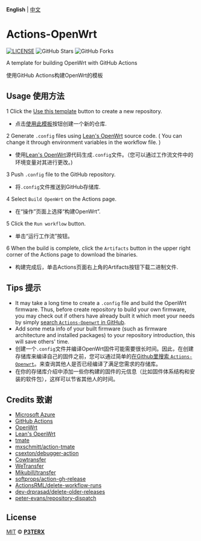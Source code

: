 **English** | [中文](https://p3terx.com/archives/build-openwrt-with-github-actions.html)

# Actions-OpenWrt

[![LICENSE](https://img.shields.io/github/license/mashape/apistatus.svg?style=flat-square&label=LICENSE)](https://github.com/P3TERX/Actions-OpenWrt/blob/master/LICENSE)
![GitHub Stars](https://img.shields.io/github/stars/P3TERX/Actions-OpenWrt.svg?style=flat-square&label=Stars&logo=github)
![GitHub Forks](https://img.shields.io/github/forks/P3TERX/Actions-OpenWrt.svg?style=flat-square&label=Forks&logo=github)

A template for building OpenWrt with GitHub Actions

使用GitHub Actions构建OpenWrt的模板

## Usage 使用方法

1 Click the [Use this template](https://github.com/P3TERX/Actions-OpenWrt/generate) button to create a new repository.
- 点击[使用此模板](https://github.com/P3TERX/Actions-OpenWrt/generate)按钮创建一个新的仓库.
  
2 Generate `.config` files using [Lean's OpenWrt](https://github.com/coolsnowwolf/lede) source code. ( You can change it through environment variables in the workflow file. )
- 使用[Lean's OpenWrt](https://github.com/coolsnowwolf/lede)源代码生成`.config`文件。（您可以通过工作流文件中的环境变量对其进行更改。)
  
3 Push `.config` file to the GitHub repository.
- 将`.config`文件推送到GitHub存储库.
  
4 Select `Build OpenWrt` on the Actions page.
- 在“操作”页面上选择“构建OpenWrt”.
  
5 Click the `Run workflow` button.
- 单击“运行工作流”按钮。
  
6 When the build is complete, click the `Artifacts` button in the upper right corner of the Actions page to download the binaries.
- 构建完成后，单击Actions页面右上角的Artifacts按钮下载二进制文件.
  
## Tips 提示

- It may take a long time to create a `.config` file and build the OpenWrt firmware. Thus, before create repository to build your own firmware, you may check out if others have already built it which meet your needs by simply [search `Actions-Openwrt` in GitHub](https://github.com/search?q=Actions-openwrt).
- Add some meta info of your built firmware (such as firmware architecture and installed packages) to your repository introduction, this will save others' time.
- 创建一个`.config`文件并编译OpenWrt固件可能需要很长时间。因此，在创建存储库来编译自己的固件之前，您可以通过简单的[在Github里搜索 `Actions-Openwrt`](https://github.com/search?q=Actions-openwrt)。来查询其他人是否已经编译了满足您需求的存储库。
- 在你的存储库介绍中添加一些你构建的固件的元信息（比如固件体系结构和安装的软件包），这样可以节省其他人的时间。

## Credits 致谢

- [Microsoft Azure](https://azure.microsoft.com)
- [GitHub Actions](https://github.com/features/actions)
- [OpenWrt](https://github.com/openwrt/openwrt)
- [Lean's OpenWrt](https://github.com/coolsnowwolf/lede)
- [tmate](https://github.com/tmate-io/tmate)
- [mxschmitt/action-tmate](https://github.com/mxschmitt/action-tmate)
- [csexton/debugger-action](https://github.com/csexton/debugger-action)
- [Cowtransfer](https://cowtransfer.com)
- [WeTransfer](https://wetransfer.com/)
- [Mikubill/transfer](https://github.com/Mikubill/transfer)
- [softprops/action-gh-release](https://github.com/softprops/action-gh-release)
- [ActionsRML/delete-workflow-runs](https://github.com/ActionsRML/delete-workflow-runs)
- [dev-drprasad/delete-older-releases](https://github.com/dev-drprasad/delete-older-releases)
- [peter-evans/repository-dispatch](https://github.com/peter-evans/repository-dispatch)

## License

[MIT](https://github.com/P3TERX/Actions-OpenWrt/blob/main/LICENSE) © [**P3TERX**](https://p3terx.com)
